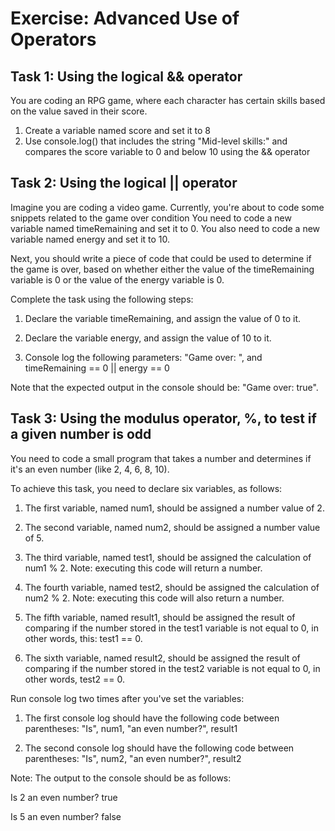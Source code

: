 # Exercise: Advanced Use of Operators

## Task 1: Using the logical && operator
You are coding an RPG game, where each character has certain skills based on the value saved in their score.

1. Create a variable named score and set it to 8
2. Use console.log() that includes the string "Mid-level skills:" and compares the score variable to 0 and below 10 using the && operator


## Task 2: Using the logical || operator
Imagine you are coding a video game. Currently, you're about to code some snippets related to the game over condition
You need to code a new variable named timeRemaining and set it to 0. You also need to code a new variable named energy and set it to 10.

Next, you should write a piece of code that could be used to determine if the game is over, based on whether either the value of the timeRemaining variable is 0 or the value of the energy variable is 0.

Complete the task using the following steps:

1. Declare the variable timeRemaining, and assign the value of 0 to it.

2. Declare the variable energy, and assign the value of 10 to it.

3. Console log the following parameters: "Game over: ", and timeRemaining == 0 || energy == 0

Note that the expected output in the console should be: "Game over: true".


## Task 3: Using the modulus operator, %, to test if a given number is odd
You need to code a small program that takes a number and determines if it's an even number (like 2, 4, 6, 8, 10).

To achieve this task, you need to declare six variables, as follows:

1. The first variable, named num1,  should be assigned a number value of 2.

2. The second variable, named num2, should be assigned a number value of 5.

3. The third variable, named test1, should be assigned the calculation of num1 % 2. Note: executing this code will return a number.

4. The fourth variable, named test2, should be assigned the calculation of num2 % 2. Note: executing this code will also return a number.

5. The fifth variable, named result1, should be assigned the result of comparing if the number stored in the test1 variable is not equal to 0, in other words, this: test1 == 0.

6. The sixth variable, named result2, should be assigned the result of comparing if the number stored in the test2 variable is not equal to 0, in other words, test2 == 0.

Run console log two times after you've set the variables:

1. The first console log should have the following code between parentheses: "Is", num1, "an even number?", result1

2. The second console log should have the following code between parentheses: "Is", num2, "an even number?", result2

Note: The output to the console should be as follows:

Is 2 an even number? true

Is 5 an even number? false